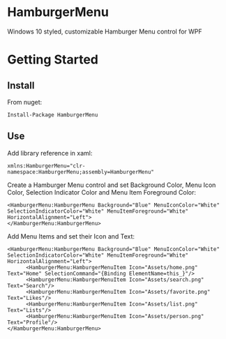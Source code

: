 # HamburgerMenu
Windows 10 styled, customizable Hamburger Menu control for WPF

# Getting Started

## Install
From nuget:
```
Install-Package HamburgerMenu 
```

## Use
Add library reference in xaml:
```
xmlns:HamburgerMenu="clr-namespace:HamburgerMenu;assembly=HamburgerMenu"
```

Create a Hamburger Menu control and set Background Color, Menu Icon Color, Selection Indicator Color and Menu Item Foreground Color:
```
<HamburgerMenu:HamburgerMenu Background="Blue" MenuIconColor="White" SelectionIndicatorColor="White" MenuItemForeground="White" HorizontalAlignment="Left">
</HamburgerMenu:HamburgerMenu>
```

Add Menu Items and set their Icon and Text:
```
<HamburgerMenu:HamburgerMenu Background="Blue" MenuIconColor="White" SelectionIndicatorColor="White" MenuItemForeground="White" HorizontalAlignment="Left">
      <HamburgerMenu:HamburgerMenuItem Icon="Assets/home.png" Text="Home" SelectionCommand="{Binding ElementName=this_}"/>
      <HamburgerMenu:HamburgerMenuItem Icon="Assets/search.png" Text="Search"/>
      <HamburgerMenu:HamburgerMenuItem Icon="Assets/favorite.png" Text="Likes"/>
      <HamburgerMenu:HamburgerMenuItem Icon="Assets/list.png" Text="Lists"/>
      <HamburgerMenu:HamburgerMenuItem Icon="Assets/person.png" Text="Profile"/>
</HamburgerMenu:HamburgerMenu>
```
